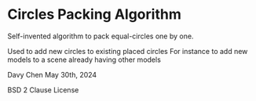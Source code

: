 # Circles Packing Algorithm

Self-invented algorithm to pack equal-circles one by one.

Used to add new circles to existing placed circles
For instance to add new models to a scene already having other models

Davy Chen
May 30th, 2024

BSD 2 Clause License
